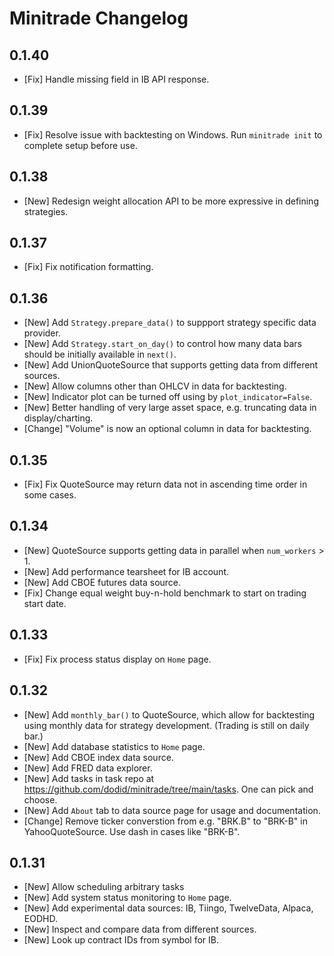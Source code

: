 # Minitrade Changelog

## 0.1.40
- [Fix] Handle missing field in IB API response.

## 0.1.39
- [Fix] Resolve issue with backtesting on Windows. Run `minitrade init` to complete setup before use.

## 0.1.38
- [New] Redesign weight allocation API to be more expressive in defining strategies.

## 0.1.37
- [Fix] Fix notification formatting.

## 0.1.36
- [New] Add `Strategy.prepare_data()` to suppport strategy specific data provider.
- [New] Add `Strategy.start_on_day()` to control how many data bars should be initially available in `next()`.
- [New] Add UnionQuoteSource that supports getting data from different sources.
- [New] Allow columns other than OHLCV in data for backtesting.
- [New] Indicator plot can be turned off using by `plot_indicator=False`.
- [New] Better handling of very large asset space, e.g. truncating data in display/charting.
- [Change] "Volume" is now an optional column in data for backtesting.

## 0.1.35
- [Fix] Fix QuoteSource may return data not in ascending time order in some cases.

## 0.1.34
- [New] QuoteSource supports getting data in parallel when `num_workers` > 1.
- [New] Add performance tearsheet for IB account.
- [New] Add CBOE futures data source.
- [Fix] Change equal weight buy-n-hold benchmark to start on trading start date.

## 0.1.33
- [Fix] Fix process status display on `Home` page.

## 0.1.32
- [New] Add `monthly_bar()` to QuoteSource, which allow for backtesting using monthly data for strategy development. (Trading is still on daily bar.)
- [New] Add database statistics to `Home` page.
- [New] Add CBOE index data source.
- [New] Add FRED data explorer.
- [New] Add tasks in task repo at https://github.com/dodid/minitrade/tree/main/tasks. One can pick and choose.
- [New] Add `About` tab to data source page for usage and documentation.
- [Change] Remove ticker converstion from e.g. "BRK.B" to "BRK-B" in YahooQuoteSource. Use dash in cases like "BRK-B".

## 0.1.31
- [New] Allow scheduling arbitrary tasks
- [New] Add system status monitoring to `Home` page.
- [New] Add experimental data sources: IB, Tiingo, TwelveData, Alpaca, EODHD.
- [New] Inspect and compare data from different sources.
- [New] Look up contract IDs from symbol for IB.
